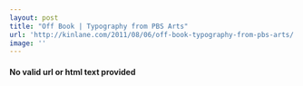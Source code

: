 ```yaml
---
layout: post
title: "Off Book | Typography from PBS Arts"
url: 'http://kinlane.com/2011/08/06/off-book-typography-from-pbs-arts/'
image: ''
---
```


<h4>No valid url or html text provided</h4>